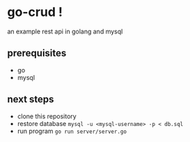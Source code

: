 # go-crud !

an example rest api in golang and mysql

## prerequisites

- go
- mysql

## next steps

- clone this repository
- restore database `mysql -u <mysql-username> -p < db.sql`
- run program `go run server/server.go`
